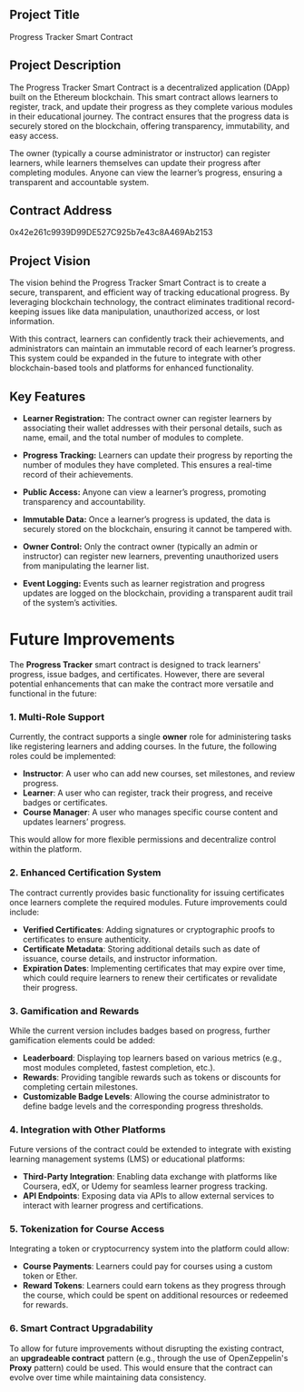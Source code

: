 
## Project Title
Progress Tracker Smart Contract

## Project Description
The Progress Tracker Smart Contract is a decentralized application (DApp) built on the Ethereum blockchain. This smart contract allows learners to register, track, and update their progress as they complete various modules in their educational journey. The contract ensures that the progress data is securely stored on the blockchain, offering transparency, immutability, and easy access. 

The owner (typically a course administrator or instructor) can register learners, while learners themselves can update their progress after completing modules. Anyone can view the learner’s progress, ensuring a transparent and accountable system.

## Contract Address
0x42e261c9939D99DE527C925b7e43c8A469Ab2153

## Project Vision
The vision behind the Progress Tracker Smart Contract is to create a secure, transparent, and efficient way of tracking educational progress. By leveraging blockchain technology, the contract eliminates traditional record-keeping issues like data manipulation, unauthorized access, or lost information. 

With this contract, learners can confidently track their achievements, and administrators can maintain an immutable record of each learner’s progress. This system could be expanded in the future to integrate with other blockchain-based tools and platforms for enhanced functionality.

## Key Features

- **Learner Registration:** The contract owner can register learners by associating their wallet addresses with their personal details, such as name, email, and the total number of modules to complete.
  
- **Progress Tracking:** Learners can update their progress by reporting the number of modules they have completed. This ensures a real-time record of their achievements.

- **Public Access:** Anyone can view a learner’s progress, promoting transparency and accountability.

- **Immutable Data:** Once a learner’s progress is updated, the data is securely stored on the blockchain, ensuring it cannot be tampered with.

- **Owner Control:** Only the contract owner (typically an admin or instructor) can register new learners, preventing unauthorized users from manipulating the learner list.

- **Event Logging:** Events such as learner registration and progress updates are logged on the blockchain, providing a transparent audit trail of the system’s activities.

# Future Improvements

The **Progress Tracker** smart contract is designed to track learners' progress, issue badges, and certificates. However, there are several potential enhancements that can make the contract more versatile and functional in the future:

### 1. Multi-Role Support
Currently, the contract supports a single **owner** role for administering tasks like registering learners and adding courses. In the future, the following roles could be implemented:
- **Instructor**: A user who can add new courses, set milestones, and review progress.
- **Learner**: A user who can register, track their progress, and receive badges or certificates.
- **Course Manager**: A user who manages specific course content and updates learners’ progress.

This would allow for more flexible permissions and decentralize control within the platform.

### 2. Enhanced Certification System
The contract currently provides basic functionality for issuing certificates once learners complete the required modules. Future improvements could include:
- **Verified Certificates**: Adding signatures or cryptographic proofs to certificates to ensure authenticity.
- **Certificate Metadata**: Storing additional details such as date of issuance, course details, and instructor information.
- **Expiration Dates**: Implementing certificates that may expire over time, which could require learners to renew their certificates or revalidate their progress.

### 3. Gamification and Rewards
While the current version includes badges based on progress, further gamification elements could be added:
- **Leaderboard**: Displaying top learners based on various metrics (e.g., most modules completed, fastest completion, etc.).
- **Rewards**: Providing tangible rewards such as tokens or discounts for completing certain milestones.
- **Customizable Badge Levels**: Allowing the course administrator to define badge levels and the corresponding progress thresholds.

### 4. Integration with Other Platforms
Future versions of the contract could be extended to integrate with existing learning management systems (LMS) or educational platforms:
- **Third-Party Integration**: Enabling data exchange with platforms like Coursera, edX, or Udemy for seamless learner progress tracking.
- **API Endpoints**: Exposing data via APIs to allow external services to interact with learner progress and certifications.

### 5. Tokenization for Course Access
Integrating a token or cryptocurrency system into the platform could allow:
- **Course Payments**: Learners could pay for courses using a custom token or Ether.
- **Reward Tokens**: Learners could earn tokens as they progress through the course, which could be spent on additional resources or redeemed for rewards.

### 6. Smart Contract Upgradability
To allow for future improvements without disrupting the existing contract, an **upgradeable contract** pattern (e.g., through the use of OpenZeppelin's **Proxy** pattern) could be used. This would ensure that the contract can evolve over time while maintaining data consistency.

